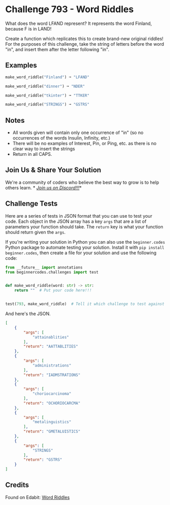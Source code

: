 # Challenge 793 - Word Riddles

What does the word LFAND represent? It represents the word Finland, because F is in LAND!

Create a function which replicates this to create brand-new original riddles! For the purposes of this challenge, take the string of letters before the word "in", and insert them after the letter following "in".

##  Examples
```python
make_word_riddle("Finland") ➞ "LFAND"

make_word_riddle("dinner") ➞ "NDER"

make_word_riddle("tkinter") ➞ "TTKER"

make_word_riddle("STRINGS") ➞ "GSTRS"
```
## Notes

- All words given will contain only one occurrence of "in" (so no occurrences of the words Insulin, Infinity, etc.)
- There will be no examples of Interest, Pin, or Ping, etc. as there is no clear way to insert the strings
- Return in all CAPS.

## Join Us & Share Your Solution

We're a community of coders who believe the best way to grow is to help others learn. *
*[Join us on Discord!!!](https://discord.gg/sfHykntuGy)**

## Challenge Tests

Here are a series of tests in JSON format that you can use to test your code. Each object in the JSON array has a
key `args` that are a list of parameters your function should take. The `return` key is what your function should return
given the `args`.

If you're writing your solution in Python you can also use the `beginner.codes` Python package to automate testing your
solution. Install it with `pip install beginner.codes`, then create a file for your solution and use the following code:

```python
from __future__ import annotations
from beginnercodes.challenges import test


def make_word_riddle(word: str) -> str:
    return ""  # Put your code here!!!


test(793, make_word_riddle)  # Tell it which challenge to test against
```

And here's the JSON.

```json
[
    {
        "args": [
            "attainablities"
        ],
        "return": "AATTABLITIES"
    },
    {
        "args": [
            "administrations"
        ],
        "return": "IADMSTRATIONS"
    },
    {
        "args": [
            "choriocarcinoma"
        ],
        "return": "OCHORIOCARCMA"
    },
    {
        "args": [
            "metalinguistics"
        ],
        "return": "GMETALUISTICS"
    },
    {
        "args": [
            "STRINGS"
        ],
        "return": "GSTRS"
    }
]
```

## Credits

Found on Edabit: [Word Riddles](https://edabit.com/challenge/mwicBKcq3gTGhsGsW)
